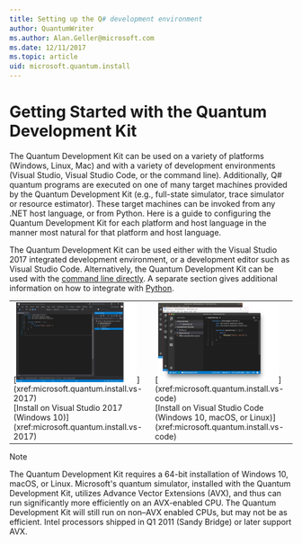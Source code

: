 ```yaml
---
title: Setting up the Q# development environment 
author: QuantumWriter
ms.author: Alan.Geller@microsoft.com 
ms.date: 12/11/2017
ms.topic: article
uid: microsoft.quantum.install
---
```


# Getting Started with the Quantum Development Kit

The Quantum Development Kit can be used on a variety of platforms (Windows, Linux, Mac) and with a variety of development environments (Visual Studio, Visual Studio Code, or the command line).  Additionally, Q# quantum programs are executed on one of many target machines provided by the Quantum Development Kit (e.g., full-state simulator, trace simulator or resource estimator).  These target machines can be invoked from any .NET host language, or from Python. Here is a guide to configuring the Quantum Development Kit for each platform and host language in the manner most natural for that platform and host language.   

The Quantum Development Kit can be used either with the Visual Studio 2017 integrated development environment, or a development editor such as Visual Studio Code.
Alternatively, the Quantum Development Kit can be used with the [command line directly](xref:microsoft.quantum.install.cmd-line).  A separate section gives additional information on how to integrate with [Python](xref:microsoft.quantum.install.python).

<table>
<tr>
<td>
[<img src="../media/install-guide-select-vs-2017.png" width="90%">](xref:microsoft.quantum.install.vs-2017)
<div class="nextstepaction">
[Install on Visual Studio 2017 (Windows 10)](xref:microsoft.quantum.install.vs-2017)
</div>
</td>

<td>
[<img src="../media/install-guide-select-vs-code.png" width="90%">](xref:microsoft.quantum.install.vs-code)
<div class="nextstepaction">
[Install on Visual Studio Code (Windows 10, macOS, or Linux)](xref:microsoft.quantum.install.vs-code)
</div>
</td>
</tr>
</table>

> [!NOTE]
> The Quantum Development Kit requires a 64-bit installation of Windows 10, macOS, or Linux.
> Microsoft's quantum simulator, installed with the Quantum Development Kit, utilizes Advance Vector Extensions (AVX), and thus can run significantly more efficiently on an AVX-enabled CPU.
> The Quantum Development Kit will still run on non–AVX enabled CPUs, but may not be as efficient.
> Intel processors shipped in Q1 2011 (Sandy Bridge) or later support AVX.

